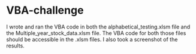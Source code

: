 # VBA-challenge
I wrote and ran the VBA code in both the alphabetical_testing.xlsm file
and the Multiple_year_stock_data.xlsm file.
The VBA code for both those files should be accessible in the .xlsm files.
I also took a screenshot of the results.

